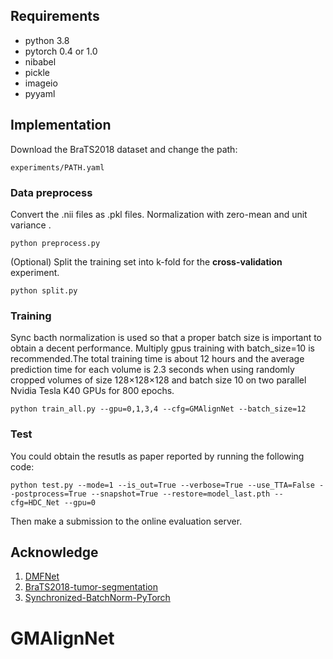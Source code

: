 ## Requirements
* python 3.8
* pytorch 0.4 or 1.0
* nibabel
* pickle 
* imageio
* pyyaml

## Implementation

Download the BraTS2018 dataset and change the path:

```
experiments/PATH.yaml
```

### Data preprocess
Convert the .nii files as .pkl files. Normalization with zero-mean and unit variance . 

```
python preprocess.py
```

(Optional) Split the training set into k-fold for the **cross-validation** experiment.

```
python split.py
```

### Training

Sync bacth normalization is used so that a proper batch size is important to obtain a decent performance. Multiply gpus training with batch_size=10 is recommended.The total training time is about 12 hours and the average prediction time for each volume is 2.3 seconds when using randomly cropped volumes of size 128×128×128 and batch size 10 on two parallel Nvidia Tesla K40 GPUs for 800 epochs.

```
python train_all.py --gpu=0,1,3,4 --cfg=GMAlignNet --batch_size=12
```

### Test

You could obtain the resutls as paper reported by running the following code:

```
python test.py --mode=1 --is_out=True --verbose=True --use_TTA=False --postprocess=True --snapshot=True --restore=model_last.pth --cfg=HDC_Net --gpu=0
```
Then make a submission to the online evaluation server.

## Acknowledge

1. [DMFNet](https://github.com/China-LiuXiaopeng/BraTS-DMFNet)
2. [BraTS2018-tumor-segmentation](https://github.com/ieee820/BraTS2018-tumor-segmentation)
3. [Synchronized-BatchNorm-PyTorch](https://github.com/vacancy/Synchronized-BatchNorm-PyTorch)

# GMAlignNet
